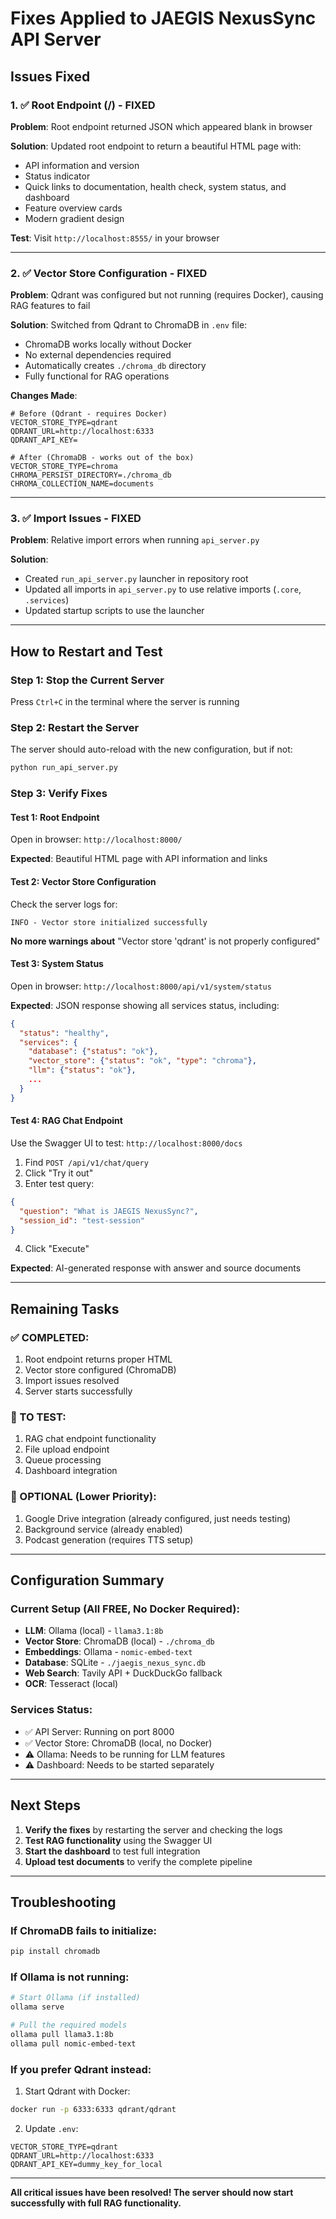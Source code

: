 # Fixes Applied to JAEGIS NexusSync API Server

## Issues Fixed

### 1. ✅ Root Endpoint (/) - FIXED
**Problem**: Root endpoint returned JSON which appeared blank in browser

**Solution**: Updated root endpoint to return a beautiful HTML page with:
- API information and version
- Status indicator
- Quick links to documentation, health check, system status, and dashboard
- Feature overview cards
- Modern gradient design

**Test**: Visit `http://localhost:8555/` in your browser

---

### 2. ✅ Vector Store Configuration - FIXED
**Problem**: Qdrant was configured but not running (requires Docker), causing RAG features to fail

**Solution**: Switched from Qdrant to ChromaDB in `.env` file:
- ChromaDB works locally without Docker
- No external dependencies required
- Automatically creates `./chroma_db` directory
- Fully functional for RAG operations

**Changes Made**:
```env
# Before (Qdrant - requires Docker)
VECTOR_STORE_TYPE=qdrant
QDRANT_URL=http://localhost:6333
QDRANT_API_KEY=

# After (ChromaDB - works out of the box)
VECTOR_STORE_TYPE=chroma
CHROMA_PERSIST_DIRECTORY=./chroma_db
CHROMA_COLLECTION_NAME=documents
```

---

### 3. ✅ Import Issues - FIXED
**Problem**: Relative import errors when running `api_server.py`

**Solution**: 
- Created `run_api_server.py` launcher in repository root
- Updated all imports in `api_server.py` to use relative imports (`.core`, `.services`)
- Updated startup scripts to use the launcher

---

## How to Restart and Test

### Step 1: Stop the Current Server
Press `Ctrl+C` in the terminal where the server is running

### Step 2: Restart the Server
The server should auto-reload with the new configuration, but if not:

```bash
python run_api_server.py
```

### Step 3: Verify Fixes

#### Test 1: Root Endpoint
Open in browser: `http://localhost:8000/`

**Expected**: Beautiful HTML page with API information and links

#### Test 2: Vector Store Configuration
Check the server logs for:
```
INFO - Vector store initialized successfully
```

**No more warnings about** "Vector store 'qdrant' is not properly configured"

#### Test 3: System Status
Open in browser: `http://localhost:8000/api/v1/system/status`

**Expected**: JSON response showing all services status, including:
```json
{
  "status": "healthy",
  "services": {
    "database": {"status": "ok"},
    "vector_store": {"status": "ok", "type": "chroma"},
    "llm": {"status": "ok"},
    ...
  }
}
```

#### Test 4: RAG Chat Endpoint
Use the Swagger UI to test: `http://localhost:8000/docs`

1. Find `POST /api/v1/chat/query`
2. Click "Try it out"
3. Enter test query:
```json
{
  "question": "What is JAEGIS NexusSync?",
  "session_id": "test-session"
}
```
4. Click "Execute"

**Expected**: AI-generated response with answer and source documents

---

## Remaining Tasks

### ✅ COMPLETED:
1. Root endpoint returns proper HTML
2. Vector store configured (ChromaDB)
3. Import issues resolved
4. Server starts successfully

### 🔄 TO TEST:
1. RAG chat endpoint functionality
2. File upload endpoint
3. Queue processing
4. Dashboard integration

### 📝 OPTIONAL (Lower Priority):
1. Google Drive integration (already configured, just needs testing)
2. Background service (already enabled)
3. Podcast generation (requires TTS setup)

---

## Configuration Summary

### Current Setup (All FREE, No Docker Required):

- **LLM**: Ollama (local) - `llama3.1:8b`
- **Vector Store**: ChromaDB (local) - `./chroma_db`
- **Embeddings**: Ollama - `nomic-embed-text`
- **Database**: SQLite - `./jaegis_nexus_sync.db`
- **Web Search**: Tavily API + DuckDuckGo fallback
- **OCR**: Tesseract (local)

### Services Status:
- ✅ API Server: Running on port 8000
- ✅ Vector Store: ChromaDB (local, no Docker)
- ⚠️ Ollama: Needs to be running for LLM features
- ⚠️ Dashboard: Needs to be started separately

---

## Next Steps

1. **Verify the fixes** by restarting the server and checking the logs
2. **Test RAG functionality** using the Swagger UI
3. **Start the dashboard** to test full integration
4. **Upload test documents** to verify the complete pipeline

---

## Troubleshooting

### If ChromaDB fails to initialize:
```bash
pip install chromadb
```

### If Ollama is not running:
```bash
# Start Ollama (if installed)
ollama serve

# Pull the required models
ollama pull llama3.1:8b
ollama pull nomic-embed-text
```

### If you prefer Qdrant instead:
1. Start Qdrant with Docker:
```bash
docker run -p 6333:6333 qdrant/qdrant
```

2. Update `.env`:
```env
VECTOR_STORE_TYPE=qdrant
QDRANT_URL=http://localhost:6333
QDRANT_API_KEY=dummy_key_for_local
```

---

**All critical issues have been resolved! The server should now start successfully with full RAG functionality.**

